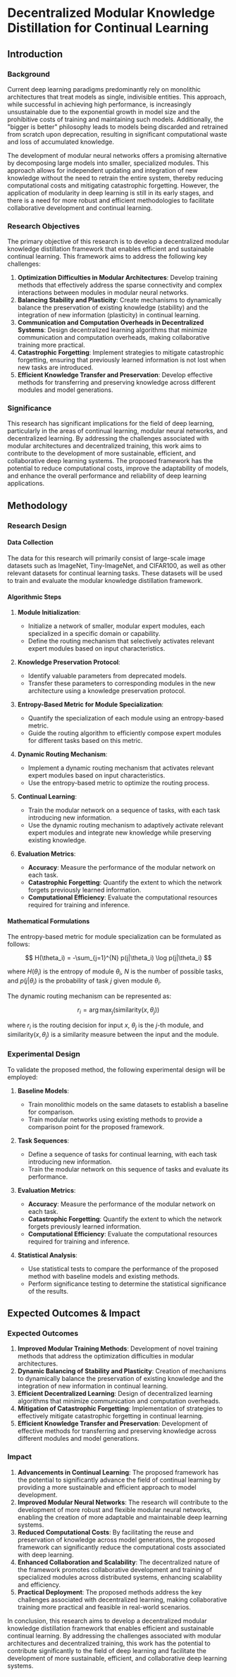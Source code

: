 # Decentralized Modular Knowledge Distillation for Continual Learning

## Introduction

### Background
Current deep learning paradigms predominantly rely on monolithic architectures that treat models as single, indivisible entities. This approach, while successful in achieving high performance, is increasingly unsustainable due to the exponential growth in model size and the prohibitive costs of training and maintaining such models. Additionally, the "bigger is better" philosophy leads to models being discarded and retrained from scratch upon deprecation, resulting in significant computational waste and loss of accumulated knowledge.

The development of modular neural networks offers a promising alternative by decomposing large models into smaller, specialized modules. This approach allows for independent updating and integration of new knowledge without the need to retrain the entire system, thereby reducing computational costs and mitigating catastrophic forgetting. However, the application of modularity in deep learning is still in its early stages, and there is a need for more robust and efficient methodologies to facilitate collaborative development and continual learning.

### Research Objectives
The primary objective of this research is to develop a decentralized modular knowledge distillation framework that enables efficient and sustainable continual learning. This framework aims to address the following key challenges:

1. **Optimization Difficulties in Modular Architectures**: Develop training methods that effectively address the sparse connectivity and complex interactions between modules in modular neural networks.
2. **Balancing Stability and Plasticity**: Create mechanisms to dynamically balance the preservation of existing knowledge (stability) and the integration of new information (plasticity) in continual learning.
3. **Communication and Computation Overheads in Decentralized Systems**: Design decentralized learning algorithms that minimize communication and computation overheads, making collaborative training more practical.
4. **Catastrophic Forgetting**: Implement strategies to mitigate catastrophic forgetting, ensuring that previously learned information is not lost when new tasks are introduced.
5. **Efficient Knowledge Transfer and Preservation**: Develop effective methods for transferring and preserving knowledge across different modules and model generations.

### Significance
This research has significant implications for the field of deep learning, particularly in the areas of continual learning, modular neural networks, and decentralized learning. By addressing the challenges associated with modular architectures and decentralized training, this work aims to contribute to the development of more sustainable, efficient, and collaborative deep learning systems. The proposed framework has the potential to reduce computational costs, improve the adaptability of models, and enhance the overall performance and reliability of deep learning applications.

## Methodology

### Research Design

#### Data Collection
The data for this research will primarily consist of large-scale image datasets such as ImageNet, Tiny-ImageNet, and CIFAR100, as well as other relevant datasets for continual learning tasks. These datasets will be used to train and evaluate the modular knowledge distillation framework.

#### Algorithmic Steps

1. **Module Initialization**:
   - Initialize a network of smaller, modular expert modules, each specialized in a specific domain or capability.
   - Define the routing mechanism that selectively activates relevant expert modules based on input characteristics.

2. **Knowledge Preservation Protocol**:
   - Identify valuable parameters from deprecated models.
   - Transfer these parameters to corresponding modules in the new architecture using a knowledge preservation protocol.

3. **Entropy-Based Metric for Module Specialization**:
   - Quantify the specialization of each module using an entropy-based metric.
   - Guide the routing algorithm to efficiently compose expert modules for different tasks based on this metric.

4. **Dynamic Routing Mechanism**:
   - Implement a dynamic routing mechanism that activates relevant expert modules based on input characteristics.
   - Use the entropy-based metric to optimize the routing process.

5. **Continual Learning**:
   - Train the modular network on a sequence of tasks, with each task introducing new information.
   - Use the dynamic routing mechanism to adaptively activate relevant expert modules and integrate new knowledge while preserving existing knowledge.

6. **Evaluation Metrics**:
   - **Accuracy**: Measure the performance of the modular network on each task.
   - **Catastrophic Forgetting**: Quantify the extent to which the network forgets previously learned information.
   - **Computational Efficiency**: Evaluate the computational resources required for training and inference.

#### Mathematical Formulations

The entropy-based metric for module specialization can be formulated as follows:

$$
H(\theta_i) = -\sum_{j=1}^{N} p(j|\theta_i) \log p(j|\theta_i)
$$

where $H(\theta_i)$ is the entropy of module $\theta_i$, $N$ is the number of possible tasks, and $p(j|\theta_i)$ is the probability of task $j$ given module $\theta_i$.

The dynamic routing mechanism can be represented as:

$$
r_i = \arg\max_{j} \left( \text{similarity}(x, \theta_j) \right)
$$

where $r_i$ is the routing decision for input $x$, $\theta_j$ is the $j$-th module, and $\text{similarity}(x, \theta_j)$ is a similarity measure between the input and the module.

### Experimental Design

To validate the proposed method, the following experimental design will be employed:

1. **Baseline Models**:
   - Train monolithic models on the same datasets to establish a baseline for comparison.
   - Train modular networks using existing methods to provide a comparison point for the proposed framework.

2. **Task Sequences**:
   - Define a sequence of tasks for continual learning, with each task introducing new information.
   - Train the modular network on this sequence of tasks and evaluate its performance.

3. **Evaluation Metrics**:
   - **Accuracy**: Measure the performance of the modular network on each task.
   - **Catastrophic Forgetting**: Quantify the extent to which the network forgets previously learned information.
   - **Computational Efficiency**: Evaluate the computational resources required for training and inference.

4. **Statistical Analysis**:
   - Use statistical tests to compare the performance of the proposed method with baseline models and existing methods.
   - Perform significance testing to determine the statistical significance of the results.

## Expected Outcomes & Impact

### Expected Outcomes

1. **Improved Modular Training Methods**: Development of novel training methods that address the optimization difficulties in modular architectures.
2. **Dynamic Balancing of Stability and Plasticity**: Creation of mechanisms to dynamically balance the preservation of existing knowledge and the integration of new information in continual learning.
3. **Efficient Decentralized Learning**: Design of decentralized learning algorithms that minimize communication and computation overheads.
4. **Mitigation of Catastrophic Forgetting**: Implementation of strategies to effectively mitigate catastrophic forgetting in continual learning.
5. **Efficient Knowledge Transfer and Preservation**: Development of effective methods for transferring and preserving knowledge across different modules and model generations.

### Impact

1. **Advancements in Continual Learning**: The proposed framework has the potential to significantly advance the field of continual learning by providing a more sustainable and efficient approach to model development.
2. **Improved Modular Neural Networks**: The research will contribute to the development of more robust and flexible modular neural networks, enabling the creation of more adaptable and maintainable deep learning systems.
3. **Reduced Computational Costs**: By facilitating the reuse and preservation of knowledge across model generations, the proposed framework can significantly reduce the computational costs associated with deep learning.
4. **Enhanced Collaboration and Scalability**: The decentralized nature of the framework promotes collaborative development and training of specialized modules across distributed systems, enhancing scalability and efficiency.
5. **Practical Deployment**: The proposed methods address the key challenges associated with decentralized learning, making collaborative training more practical and feasible in real-world scenarios.

In conclusion, this research aims to develop a decentralized modular knowledge distillation framework that enables efficient and sustainable continual learning. By addressing the challenges associated with modular architectures and decentralized training, this work has the potential to contribute significantly to the field of deep learning and facilitate the development of more sustainable, efficient, and collaborative deep learning systems.